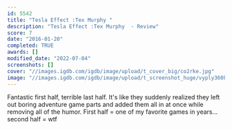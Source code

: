 ```yaml
---
id: 5542
title: "Tesla Effect :Tex Murphy "
description: "Tesla Effect :Tex Murphy  - Review"
score: 7
date: "2016-01-20"
completed: TRUE
awards: []
modified_date: "2022-07-04"
screenshots: []
cover: "//images.igdb.com/igdb/image/upload/t_cover_big/co2rke.jpg"
image: "//images.igdb.com/igdb/image/upload/t_screenshot_huge/vyply360ka7gjwmtzj8h.jpg"
---
```

Fantastic first half, terrible last half. It's like they suddenly realized they left out boring adventure game parts and added them all in at once while removing all of the humor. First half = one of my favorite games in years... second half = wtf